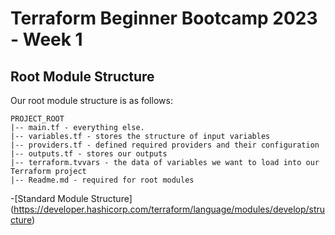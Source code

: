 # Terraform Beginner Bootcamp 2023 - Week 1


## Root Module Structure


Our root module structure is as follows:

```
PROJECT_ROOT
|-- main.tf - everything else.
|-- variables.tf - stores the structure of input variables
|-- providers.tf - defined required providers and their configuration
|-- outputs.tf - stores our outputs
|-- terraform.tvvars - the data of variables we want to load into our Terraform project
|-- Readme.md - required for root modules
```



-[Standard Module Structure] (https://developer.hashicorp.com/terraform/language/modules/develop/structure)
